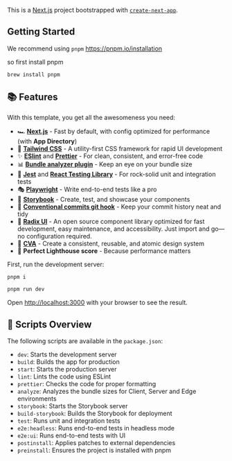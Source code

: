 This is a [Next.js](https://nextjs.org/) project bootstrapped with [`create-next-app`](https://github.com/vercel/next.js/tree/canary/packages/create-next-app).

## Getting Started

We recommend using `pnpm`
https://pnpm.io/installation

so first install pnpm

```bash
brew install pnpm
```

## 📚 Features

With this template, you get all the awesomeness you need:

- 🏎️ **[Next.js](https://nextjs.org/)** - Fast by default, with config optimized for performance (with **App Directory**)
- 💅 **[Tailwind CSS](https://tailwindcss.com/)** - A utility-first CSS framework for rapid UI development
- ✨ **[ESlint](https://eslint.org/)** and **[Prettier](https://prettier.io/)** - For clean, consistent, and error-free code
- 📊 **[Bundle analyzer plugin](https://www.npmjs.com/package/@next/bundle-analyzer)** - Keep an eye on your bundle size
- 🧪 **[Jest](https://jestjs.io/)** and **[React Testing Library](https://testing-library.com/react)** - For rock-solid unit and integration tests
- 🎭 **[Playwright](https://playwright.dev/)** - Write end-to-end tests like a pro
- 📕 **[Storybook](https://storybook.js.org/)** - Create, test, and showcase your components
- 📝 **[Conventional commits git hook](https://www.conventionalcommits.org/)** - Keep your commit history neat and tidy
- 🧩 **[Radix UI](https://www.radix-ui.com/)** - An open source component library optimized for fast development, easy maintenance, and accessibility. Just import and go—no configuration required.
- 💎 **[CVA](http://cva.style/)** - Create a consistent, reusable, and atomic design system
- 💯 **Perfect Lighthouse score** - Because performance matters

First, run the development server:

```bash
pnpm i

pnpm run dev

```

Open [http://localhost:3000](http://localhost:3000) with your browser to see the result.

## 📃 Scripts Overview

The following scripts are available in the `package.json`:

- `dev`: Starts the development server
- `build`: Builds the app for production
- `start`: Starts the production server
- `lint`: Lints the code using ESLint
- `prettier`: Checks the code for proper formatting
- `analyze`: Analyzes the bundle sizes for Client, Server and Edge environments
- `storybook`: Starts the Storybook server
- `build-storybook`: Builds the Storybook for deployment
- `test`: Runs unit and integration tests
- `e2e:headless`: Runs end-to-end tests in headless mode
- `e2e:ui`: Runs end-to-end tests with UI
- `postinstall`: Applies patches to external dependencies
- `preinstall`: Ensures the project is installed with pnpm
